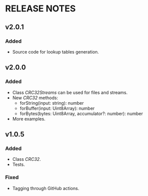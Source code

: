 # RELEASE NOTES

## v2.0.1

### Added

- Source code for lookup tables generation.

## v2.0.0

### Added

- Class *CRC32Streams* can be used for files and streams.
- New *CRC32* methods:
  - forString(input: string): number
  - forBuffer(input: Uint8Array): number
  - forBytes(bytes: Uint8Array, accumulator?: number): number
- More examples.

## v1.0.5

### Added

- Class *CRC32*.
- Tests.

### Fixed

- Tagging through GitHub actions.
